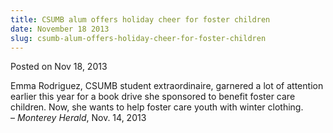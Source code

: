 ```yaml
---
title: CSUMB alum offers holiday cheer for foster children
date: November 18 2013
slug: csumb-alum-offers-holiday-cheer-for-foster-children
---
```





<span class="date">Posted on Nov 18, 2013    </span>
<p>Emma Rodriguez, CSUMB student extraordinaire, garnered a lot of
attention earlier this year for a book drive she sponsored to
benefit foster care children. Now, she wants to help foster care
youth with winter clothing.<br>
&#x2013; <em>Monterey Herald</em>, Nov. 14, 2013</br></p>





